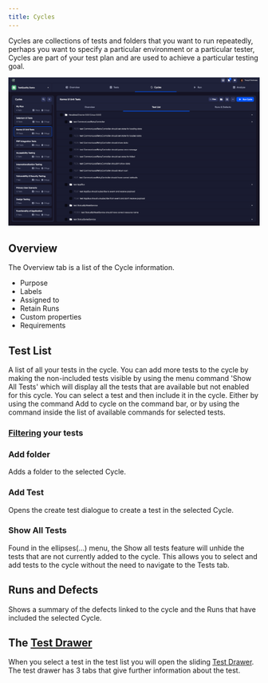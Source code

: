 ```yaml
---
title: Cycles
---
```



Cycles are collections of tests and folders that you want to run repeatedly, perhaps you want to specify a particular environment or a particular tester, Cycles are part of your test plan and are used to achieve a particular testing goal.

![img_24.png](img_24.png)

##  Overview 
The Overview tab is a list of the Cycle information. 

- Purpose
- Labels
- Assigned to
- Retain Runs
- Custom properties
- Requirements




## Test List
A list of all your tests in the cycle. 
You can add more tests to the cycle by making the non-included tests visible by using the menu command 'Show All Tests' which will display all the tests that are available but not enabled for this cycle. You can select a test and then include it in the cycle. Either by using the command Add to cycle on the command bar, or by using the command inside the list of available commands for selected tests.


### [Filtering](filtering) your tests

### Add folder
Adds a folder to the selected Cycle.

### Add Test
Opens the create test dialogue to create a test in the selected Cycle.

### Show All Tests
Found in the ellipses(...) menu, the Show all tests feature will unhide the tests that are not currently added to the cycle. This allows you to select and add tests to the cycle without the need to navigate to the Tests tab. 


##  Runs and Defects

Shows a summary of the defects linked to the cycle and the Runs that have included the selected Cycle.




## The [Test Drawer](Test_Drawer)
When you select a test in the test list you will open the sliding [Test Drawer](Test_Drawer).
The test drawer has 3 tabs that give further information about the test.


